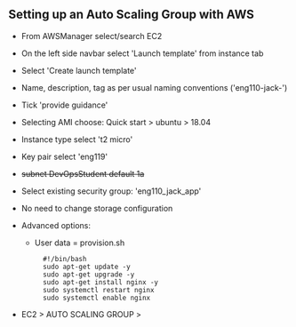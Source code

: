 ## Setting up an Auto Scaling Group with AWS

- From AWSManager select/search EC2
- On the left side navbar select 'Launch template' from instance tab
- Select 'Create launch template'
- Name, description, tag as per usual naming conventions ('eng110-jack-')
- Tick 'provide guidance'
- Selecting AMI choose: Quick start > ubuntu > 18.04
- Instance type select 't2 micro'
- Key pair select 'eng119'
- ~~subnet DevOpsStudent default 1a~~
- Select existing security group: 'eng110_jack_app'
- No need to change storage configuration
- Advanced options:

  - User data = provision.sh
    ```
      #!/bin/bash
      sudo apt-get update -y
      sudo apt-get upgrade -y
      sudo apt-get install nginx -y
      sudo systemctl restart nginx
      sudo systemctl enable nginx
    ```

- EC2 > AUTO SCALING GROUP >
